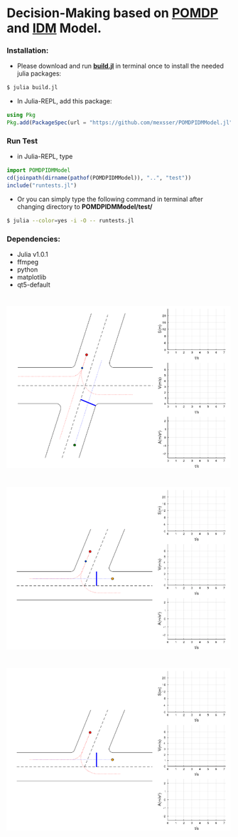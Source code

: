 # Decision-Making based on [POMDP](https://en.wikipedia.org/wiki/Partially_observable_Markov_decision_process) and [IDM](https://en.wikipedia.org/wiki/Intelligent_driver_model) Model.
### Installation:  
- Please download and run [**build.jl**](deps/build.jl) in terminal once to install the needed julia packages:
```bash
$ julia build.jl
```
- In Julia-REPL, add this package:
```julia
using Pkg
Pkg.add(PackageSpec(url = "https://github.com/mexsser/POMDPIDMModel.jl"))
```
### Run Test
- in Julia-REPL, type
```julia
import POMDPIDMModel
cd(joinpath(dirname(pathof(POMDPIDMModel)), "..", "test"))
include("runtests.jl")
```
- Or you can simply type the following command in terminal after changing directory to **POMDPIDMModel/test/**
```bash
$ julia --color=yes -i -O -- runtests.jl
```
### Dependencies:
- Julia v1.0.1  
- ffmpeg
- python
- matplotlib
- qt5-default
#
![Crossroad](test/output/Crossroad.R1R3.Passive.gif)
#
![TJunction](test/output/TJunction.R1R3.Passive.gif)
#
![TJunction](test/output/TJunction.R1R2.Passive.gif)
